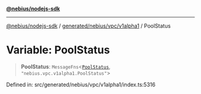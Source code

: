 [**@nebius/nodejs-sdk**](../../../../../README.md)

***

[@nebius/nodejs-sdk](../../../../../README.md) / [generated/nebius/vpc/v1alpha1](../README.md) / PoolStatus

# Variable: PoolStatus

> **PoolStatus**: `MessageFns`\<[`PoolStatus`](../interfaces/PoolStatus.md), `"nebius.vpc.v1alpha1.PoolStatus"`\>

Defined in: src/generated/nebius/vpc/v1alpha1/index.ts:5316
